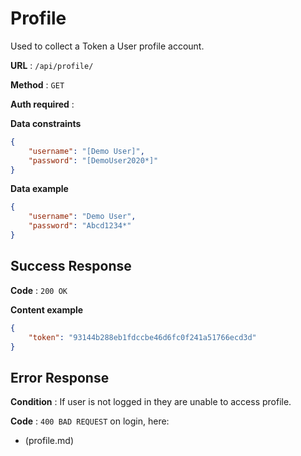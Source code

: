 # Profile

Used to collect a Token a User profile account.

**URL** : `/api/profile/`

**Method** : `GET`

**Auth required** : 


**Data constraints**

```json
{
    "username": "[Demo User]",
    "password": "[DemoUser2020*]"
}
```

**Data example**

```json
{
    "username": "Demo User",
    "password": "Abcd1234*"
}
```

## Success Response

**Code** : `200 OK`

**Content example**

```json
{
    "token": "93144b288eb1fdccbe46d6fc0f241a51766ecd3d"
}
```

## Error Response

**Condition** : If user is not logged in they are unable to access profile.

**Code** : `400 BAD REQUEST` on login, here:
* (profile.md)


